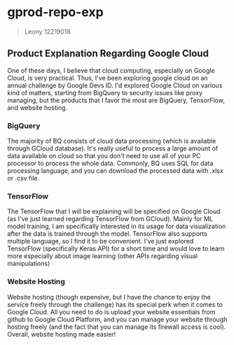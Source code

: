 # gprod-repo-exp

>Leony 12219018

## Product Explanation Regarding Google Cloud

One of these days, I believe that cloud computing, especially on Google Cloud, is very practical. Thus, I've been exploring google cloud on an annual challenge by Google Devs ID. I'd explored Google Cloud on various kind of matters, starting from BigQuery to security issues like proxy managing, but the products that I favor the most are BigQuery, TensorFlow, and website hosting.

### BigQuery
The majority of BQ consists of cloud data processing (which is available through GCloud database). It's really useful to process a large amount of data available on cloud so that you don't need to use all of your PC processor to process the whole data. Commonly, BQ uses SQL for data processing language, and you can download the processed data with .xlsx or .csv file. 

### TensorFlow
The TensorFlow that I will be explaining will be specified on Google Cloud (as I've just learned regarding TensorFlow from GCloud). Mainly for ML model training, I am specifically interested in its usage for data visualization after the data is trained through the model. TensorFlow also supports multiple language, so I find it to be convenient. I've just explored TensorFlow (specifically Keras API) for a short time and would love to learn more especially about image learning (other APIs regarding visual manipulations)

### Website Hosting
Website hosting (though expensive, but I have the chance to enjoy the service freely through the challenge) has its special perk when it comes to Google Cloud. All you need to do is upload your website essentials from github to Google Cloud Platform, and you can manage your website through hosting freely (and the fact that you can manage its firewall access is cool). Overall, website hosting made easier!
